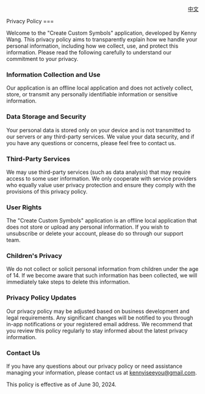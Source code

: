 <p align="right">
  <a href="./privacy-policy.zh.md">中文</a>
</p>
<!--rehype:style=float: right; bottom: -36px; position: relative;-->
Privacy Policy
===

Welcome to the "Create Custom Symbols" application, developed by Kenny Wang. This privacy policy aims to transparently explain how we handle your personal information, including how we collect, use, and protect this information. Please read the following carefully to understand our commitment to your privacy.

### Information Collection and Use

Our application is an offline local application and does not actively collect, store, or transmit any personally identifiable information or sensitive information.

### Data Storage and Security

Your personal data is stored only on your device and is not transmitted to our servers or any third-party services. We value your data security, and if you have any questions or concerns, please feel free to contact us.

### Third-Party Services

We may use third-party services (such as data analysis) that may require access to some user information. We only cooperate with service providers who equally value user privacy protection and ensure they comply with the provisions of this privacy policy.

### User Rights

The "Create Custom Symbols" application is an offline local application that does not store or upload any personal information. If you wish to unsubscribe or delete your account, please do so through our support team.

### Children's Privacy

We do not collect or solicit personal information from children under the age of 14. If we become aware that such information has been collected, we will immediately take steps to delete this information.

### Privacy Policy Updates

Our privacy policy may be adjusted based on business development and legal requirements. Any significant changes will be notified to you through in-app notifications or your registered email address. We recommend that you review this policy regularly to stay informed about the latest privacy information.

### Contact Us

If you have any questions about our privacy policy or need assistance managing your information, please contact us at kennyiseeyou@gmail.com.

This policy is effective as of June 30, 2024.